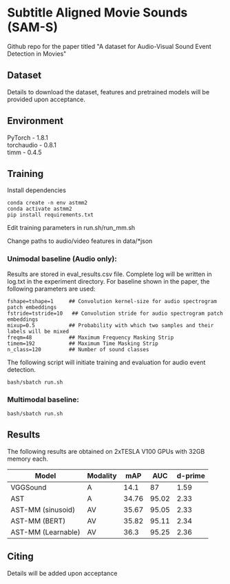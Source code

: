 # Subtitle Aligned Movie Sounds (SAM-S)

Github repo for the paper titled "A dataset for Audio-Visual Sound Event Detection in Movies"


## Dataset
Details to download the dataset, features and pretrained models will be provided upon acceptance.

## Environment 
PyTorch - 1.8.1  
torchaudio - 0.8.1  
timm - 0.4.5  

## Training 
Install dependencies 
```
conda create -n env astmm2 
conda activate astmm2
pip install requirements.txt
```
Edit training parameters in run.sh/run_mm.sh

Change paths to audio/video features in data/*json

### Unimodal baseline (Audio only):
Results are stored in eval_results.csv file. Complete log will be written in log.txt in the experiment directory.
For baseline shown in the paper, the following parameters are used:
```
fshape=tshape=1     ## Convolution kernel-size for audio spectrogram patch embeddings
fstride=tstride=10   ## Convolution stride for audio spectrogram patch embeddings
mixup=0.5           ## Probability with which two samples and their labels will be mixed
freqm=48            ## Maximum Frequency Masking Strip
timem=192           ## Maximum Time Masking Strip
n_class=120         ## Number of sound classes
```

The following script will initiate training and evaluation for audio event detection.

```
bash/sbatch run.sh
```

### Multimodal baseline:
```
bash/sbatch run.sh
```

## Results
The following results are obtained on 2xTESLA V100 GPUs with 32GB memory each.

|Model|Modality|mAP|AUC|d-prime|
|-----|-----|-----|----|----|
|VGGSound|A|14.1|87|1.59|
|AST|A|34.76|95.02|2.33|
| AST-MM (sinusoid) | AV | 35.67 | 95.05 | 2.33 |
| AST-MM (BERT) | AV | 35.82 | 95.11 | 2.34 |
| AST-MM (Learnable) | AV | 36.3 | 95.25 | 2.36 | 


## Citing 
Details will be added upon acceptance
